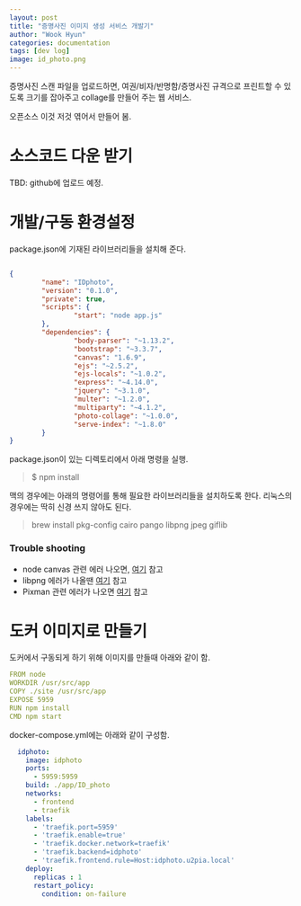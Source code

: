 ```yaml
---
layout: post
title: "증명사진 이미지 생성 서비스 개발기"
author: "Wook Hyun"
categories: documentation
tags: [dev log]
image: id_photo.png
---
```



증명사진 스캔 파일을 업로드하면, 여권/비자/반명함/증명사진 규격으로 프린트할 수 있도록 크기를 잡아주고 collage를 만들어 주는 웹 서비스.

오픈소스 이것 저것 엮어서 만들어 봄.

# 소스코드 다운 받기

TBD: github에 업로드 예정.

# 개발/구동 환경설정

package.json에 기재된 라이브러리들을 설치해 준다. 

```json

{
        "name": "IDphoto",
        "version": "0.1.0",
        "private": true,
        "scripts": {
                "start": "node app.js"
        },
        "dependencies": {
                "body-parser": "~1.13.2",
                "bootstrap": "~3.3.7",
                "canvas": "1.6.9",
                "ejs": "~2.5.2",
                "ejs-locals": "~1.0.2",
                "express": "~4.14.0",
                "jquery": "~3.1.0",
                "multer": "~1.2.0",
                "multiparty": "~4.1.2",
                "photo-collage": "~1.0.0",
                "serve-index": "~1.8.0"
        }
}
```

package.json이 있는 디렉토리에서 아래 명령을 실행.
> $ npm install

맥의 경우에는 아래의 명령어를 통해 필요한 라이브러리들을 설치하도록 한다. 리눅스의 경우에는 딱히 신경 쓰지 않아도 된다.

> brew install pkg-config cairo pango libpng jpeg giflib

### Trouble shooting
- node canvas 관련 에러 나오면, [여기](https://github.com/Automattic/node-canvas) 참고
- libpng 에러가 나올땐 [여기](https://github.com/Automattic/node-canvas/wiki/installation---osx#installing-cairo) 참고
- Pixman 관련 에러가 나오면 [여기](http://macappstore.org/pixman/) 참고



# 도커 이미지로 만들기

도커에서 구동되게 하기 위해 이미지를 만들때 아래와 같이 함.

```yaml
FROM node
WORKDIR /usr/src/app
COPY ./site /usr/src/app
EXPOSE 5959
RUN npm install
CMD npm start
```

docker-compose.yml에는 아래와 같이 구성함.

```yaml
  idphoto:
    image: idphoto
    ports:
      - 5959:5959
    build: ./app/ID_photo
    networks:
      - frontend
      - traefik
    labels:
      - 'traefik.port=5959'
      - 'traefik.enable=true'
      - 'traefik.docker.network=traefik'
      - 'traefik.backend=idphoto'
      - 'traefik.frontend.rule=Host:idphoto.u2pia.local'   
    deploy:
      replicas : 1    
      restart_policy:
        condition: on-failure
```





